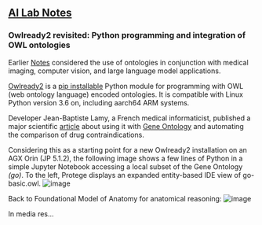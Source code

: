 ## <u>AI Lab Notes</u>

### **Owlready2 revisited: Python programming and integration of OWL ontologies**

Earlier [Notes](https://github.com/rtrelease/Jetson-Symbolics-Neuromorphics/blob/main/Onto1.md) considered the use of ontologies in conjunction with medical imaging, computer vision, and large language model applications.

[Owlready2](https://github.com/pwin/owlready2/tree/master) is a [pip installable](https://pypi.org/project/owlready2/) Python module for programming with OWL (web ontology language) encoded ontologies. It is compatible with Linux Python version 3.6 on, including aarch64 ARM systems.

Developer Jean-Baptiste Lamy, a French medical informaticist, published a major scientific [article](http://www.lesfleursdunormal.fr/_downloads/article_owlready_aim_2017.pdf) about using it with [Gene Ontology](https://geneontology.org) and automating the comparison of drug contraindications.

Considering this as a starting point for a new Owlready2 installation on an AGX Orin (JP 5.1.2), the following image shows a few lines of Python in a simple Jupyter Notebook accessing a local subset of the Gene Ontology *(go)*.  To the left, Protege displays an expanded entity-based IDE view of go-basic.owl.
![image](https://github.com/user-attachments/assets/6c88de59-2991-419f-abc8-972eaf3ab679)


Back to Foundational Model of Anatomy for anatomical reasoning:
![image](https://github.com/user-attachments/assets/f2a75187-faff-4633-ae09-269364e30dfd)

In media res...

